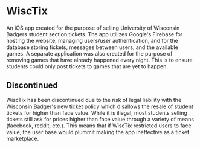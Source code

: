 # WiscTix

An iOS app created for the purpose of selling University of Wisconsin Badgers student section tickets.
The app utilizes Google's Firebase for hosting the website, managing users/user authentication, and for the database storing tickets, messages between users, and the available games. 
A separate application was also created for the purpose of removing games that have already happened every night. This is to ensure students could only post tickets to games that are yet to happen.

## Discontinued
WiscTix has been discontinued due to the risk of legal liability with the Wisconsin Badger's new ticket policy which disallows the resale of student tickets for higher than face value.
While it is illegal, most students selling tickets still ask for prices higher than face value through a variety of means (facebook, reddit, etc.). This means that if WiscTix restricted users to face value, the user base would plummit making the app ineffective as a ticket marketplace. 
